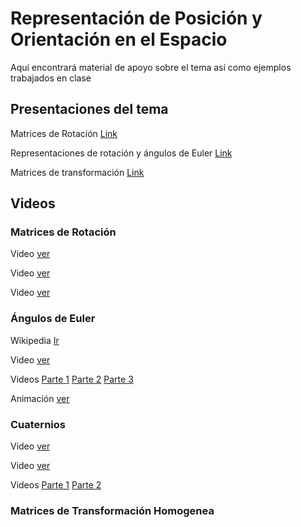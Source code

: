 # Representación de Posición y Orientación en el Espacio

Aquí encontrará material de apoyo sobre el tema así como ejemplos trabajados en clase

## Presentaciones del tema

Matrices de Rotación [Link](../Presentaciones%20-%20Alexandra%20Velasco/1%20Cinematica_%20matrices%20de%20rotacion.pptx)

Representaciones de rotación y ángulos de Euler [Link](../Presentaciones%20-%20Alexandra%20Velasco/2%20Representacion%20de%20rotaciones%20-composicio%CC%81n%20y%20angulos%20de%20euler.pptx)

Matrices de transformación [Link](../Presentaciones%20-%20Alexandra%20Velasco/3%20Cinematica%20matrices%20de%20transformacion.pptx)

## Videos

### Matrices de Rotación
Video [ver](https://www.youtube.com/watch?v=LZqt05XENdY&t=131s)

Video [ver](https://www.youtube.com/watch?v=stYoZVRsfuE)

Video [ver](https://www.youtube.com/watch?v=uLl_egj9F2M)

### Ángulos de Euler

Wikipedia [Ir](https://en.wikipedia.org/wiki/Euler_angles)

Video [ver](https://www.youtube.com/watch?v=NitYlRFQXPQ&list=PLjzuoBhdtaXMrzJtuu75QhykTTuA2o-Ns&index=18)

Videos [Parte 1](https://www.youtube.com/watch?v=Gji6E9zXN4Q) [Parte 2](https://www.youtube.com/watch?v=2gFwy9L4drU) [Parte 3](https://www.youtube.com/watch?v=pddCmF7aGXk)

Animación [ver](https://www.youtube.com/watch?v=x4SO85j-Jk8)

### Cuaternios
Video [ver](https://www.youtube.com/watch?v=EsThkmS1NlA&list=PLjzuoBhdtaXMrzJtuu75QhykTTuA2o-Ns&index=19)

Video [ver](https://www.youtube.com/watch?v=DhCYM-t4Mss)

Videos [Parte 1](https://www.youtube.com/watch?v=0im2iYiMOsA) [Parte 2](https://youtu.be/9M0mtOCbXgo)

### Matrices de Transformación Homogenea